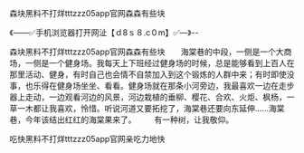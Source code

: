森块黑料不打烊tttzzz05app官网森森有些块

《——✅手机浏览器打开网沚【ｄ8ｓ８.c０m】✅—》--

森块黑料不打烊tttzzz05app官网森森有些块　　海棠巷的中段，一侧是一个大商场，一侧是一个健身场。我每天上下班经过健身场的时候，总是能够看到上百人在那里活动、健身，有时自己也会情不自禁加入到这个锻炼的人群中来；有时即使没事，也乐得在健身场坐坐、看看。健身场就在那条小河旁边，我最喜欢一边在走步器上走动，一边观看河边的风景，河边栽植的垂柳、樱花、合欢、火炬、枫杨，一草一木都让我喜欢，怜惜。听说河道又要拓挖了，海棠巷还要向东延伸……海棠巷，今年该结出红红的海棠果来了。
　　有一种树，让我敬仰。





吃快黑料不打烊tttzzz05app官网亲吃力地快
